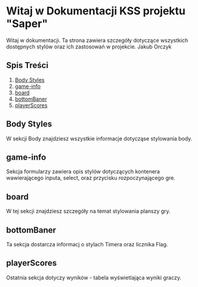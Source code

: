 # Witaj w Dokumentacji KSS projektu "Saper"

Witaj w dokumentacji. Ta strona zawiera szczegóły dotyczące wszystkich dostępnych stylów oraz ich zastosowań w projekcie. Jakub Orczyk

## Spis Treści

1. [Body Styles](#bodystyles)
2. [game-info](#gameinfo)
3. [board](#board)
4. [bottomBaner](#bottomBaner)
4. [playerScores](#playerScores)

## Body Styles

W sekcji Body znajdziesz wszystkie informacje dotycząse stylowania body.

## game-info

Sekcja formularzy zawiera opis stylów dotyczących kontenera wawierającego inputa, select, oraz przycisku rozpoczynającego gre.

## board

W tej sekcji znajdziesz szczegóły na temat stylowania planszy gry.

## bottomBaner

Ta sekcja dostarcza informacj o stylach Timera oraz licznika Flag.

## playerScores

Ostatnia sekcja dotyczy wyników - tabela wyświetlająca wyniki graczy.

